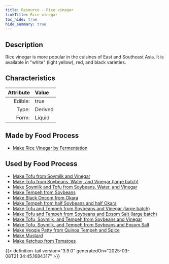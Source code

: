 ```yaml
---
title: Resource - Rice vinegar
linkTitle: Rice vinegar
toc_hide: true
hide_summary: true
---
```

<!-- This is generated by the MarsSim HelpGenertor, do not edit. -->

## Description
Rice vinegar is more popular in the cuisines of East and Southeast Asia. It is available in &quot;white&quot; (light yellow), red, and black varieties.

## Characteristics

| Attribute      | Value |
|--------:|:------|
|Edible:|true|
|Type:|Derived|
|Form:|Liquid|
 



## Made by Food Process

- [Make Rice Vinegar by Fermentation](/docs/definitions/food/make-rice-vinegar-by-fermentation)

    
## Used by Food Process

- [Make Tofu from Soymilk and Vinegar](/docs/definitions/food/make-tofu-from-soymilk-and-vinegar)
- [Make Tofu from Soybeans, Water, and Vinegar (large batch)](/docs/definitions/food/make-tofu-from-soybeans--water--and-vinegar--large-batch-)
- [Make Soymilk and Tofu from Soybeans, Water, and Vinegar](/docs/definitions/food/make-soymilk-and-tofu-from-soybeans--water--and-vinegar)
- [Make Tempeh from Soybeans](/docs/definitions/food/make-tempeh-from-soybeans)
- [Make Black Oncom from Okara](/docs/definitions/food/make-black-oncom-from-okara)
- [Make Tempeh from half Soybeans and half Okara](/docs/definitions/food/make-tempeh-from-half-soybeans-and-half-okara)
- [Make Tofu and Tempeh from Soybeans and Vinegar (large batch)](/docs/definitions/food/make-tofu-and-tempeh-from-soybeans-and-vinegar--large-batch-)
- [Make Tofu and Tempeh from Soybeans and Epsom Salt (large batch)](/docs/definitions/food/make-tofu-and-tempeh-from-soybeans-and-epsom-salt--large-batch-)
- [Make Tofu, Soymilk, and Tempeh from Soybeans and Vinegar](/docs/definitions/food/make-tofu--soymilk--and-tempeh-from-soybeans-and-vinegar)
- [Make Tofu, Soymilk, and Tempeh from Soybeans and Epsom Salt](/docs/definitions/food/make-tofu--soymilk--and-tempeh-from-soybeans-and-epsom-salt)
- [Make Veggie Patty from Quinoa Tempeh and Spice](/docs/definitions/food/make-veggie-patty-from-quinoa-tempeh-and-spice)
- [Make Mustard](/docs/definitions/food/make-mustard)
- [Make Ketchup from Tomatoes](/docs/definitions/food/make-ketchup-from-tomatoes)



{{< definition-tail version="3.9.0" generatedOn="2025-03-08T21:34:45.1684317" >}}


